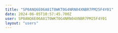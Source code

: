 ```yaml
---
title: "SP0ANQ6E06A81T0WKT0G4NRN04XNBR7PM25F4Y01"
date: 2024-06-05T10:57:45.700Z
user: SP0ANQ6E06A81T0WKT0G4NRN04XNBR7PM25F4Y01
layout: "users"
---
```

    